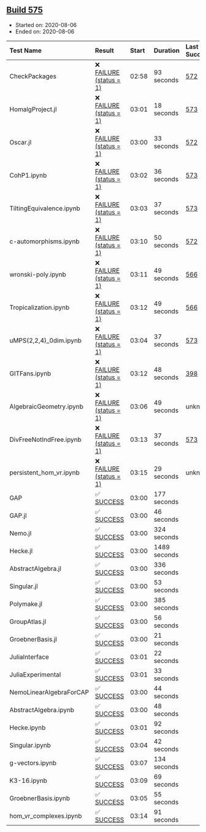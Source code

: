 ## [Build 575](https://oscarci.mathematik.uni-kl.de/job/oscar-stable/575/)

* Started on: 2020-08-06
* Ended on: 2020-08-06

| Test Name    | Result | Start | Duration | Last Success | First Failure |
|:-------------|:-------|:------|:---------|:-------------|:--------------|
| CheckPackages | ❌ [FAILURE (status = 1)](https://oscarci.mathematik.uni-kl.de/job/oscar-stable/575/artifact/logs/build-575/CheckPackages.log) | 02:58 | 93 seconds | [572](https://oscarci.mathematik.uni-kl.de/job/oscar-stable/572/) | [573](https://oscarci.mathematik.uni-kl.de/job/oscar-stable/573/) |
| HomalgProject.jl | ❌ [FAILURE (status = 1)](https://oscarci.mathematik.uni-kl.de/job/oscar-stable/575/artifact/logs/build-575/HomalgProject.jl.log) | 03:01 | 18 seconds | [573](https://oscarci.mathematik.uni-kl.de/job/oscar-stable/573/) | [574](https://oscarci.mathematik.uni-kl.de/job/oscar-stable/574/) |
| Oscar.jl | ❌ [FAILURE (status = 1)](https://oscarci.mathematik.uni-kl.de/job/oscar-stable/575/artifact/logs/build-575/Oscar.jl.log) | 03:00 | 33 seconds | [572](https://oscarci.mathematik.uni-kl.de/job/oscar-stable/572/) | [573](https://oscarci.mathematik.uni-kl.de/job/oscar-stable/573/) |
| CohP1.ipynb | ❌ [FAILURE (status = 1)](https://oscarci.mathematik.uni-kl.de/job/oscar-stable/575/artifact/logs/build-575/CohP1.ipynb.log) | 03:02 | 36 seconds | [573](https://oscarci.mathematik.uni-kl.de/job/oscar-stable/573/) | [574](https://oscarci.mathematik.uni-kl.de/job/oscar-stable/574/) |
| TiltingEquivalence.ipynb | ❌ [FAILURE (status = 1)](https://oscarci.mathematik.uni-kl.de/job/oscar-stable/575/artifact/logs/build-575/TiltingEquivalence.ipynb.log) | 03:03 | 37 seconds | [573](https://oscarci.mathematik.uni-kl.de/job/oscar-stable/573/) | [574](https://oscarci.mathematik.uni-kl.de/job/oscar-stable/574/) |
| c-automorphisms.ipynb | ❌ [FAILURE (status = 1)](https://oscarci.mathematik.uni-kl.de/job/oscar-stable/575/artifact/logs/build-575/c-automorphisms.ipynb.log) | 03:10 | 50 seconds | [572](https://oscarci.mathematik.uni-kl.de/job/oscar-stable/572/) | [573](https://oscarci.mathematik.uni-kl.de/job/oscar-stable/573/) |
| wronski-poly.ipynb | ❌ [FAILURE (status = 1)](https://oscarci.mathematik.uni-kl.de/job/oscar-stable/575/artifact/logs/build-575/wronski-poly.ipynb.log) | 03:11 | 49 seconds | [566](https://oscarci.mathematik.uni-kl.de/job/oscar-stable/566/) | [567](https://oscarci.mathematik.uni-kl.de/job/oscar-stable/567/) |
| Tropicalization.ipynb | ❌ [FAILURE (status = 1)](https://oscarci.mathematik.uni-kl.de/job/oscar-stable/575/artifact/logs/build-575/Tropicalization.ipynb.log) | 03:12 | 49 seconds | [566](https://oscarci.mathematik.uni-kl.de/job/oscar-stable/566/) | [567](https://oscarci.mathematik.uni-kl.de/job/oscar-stable/567/) |
| uMPS(2,2,4)_0dim.ipynb | ❌ [FAILURE (status = 1)](https://oscarci.mathematik.uni-kl.de/job/oscar-stable/575/artifact/logs/build-575/uMPS-2-2-4-_0dim.ipynb.log) | 03:04 | 37 seconds | [573](https://oscarci.mathematik.uni-kl.de/job/oscar-stable/573/) | [574](https://oscarci.mathematik.uni-kl.de/job/oscar-stable/574/) |
| GITFans.ipynb | ❌ [FAILURE (status = 1)](https://oscarci.mathematik.uni-kl.de/job/oscar-stable/575/artifact/logs/build-575/GITFans.ipynb.log) | 03:12 | 48 seconds | [398](https://oscarci.mathematik.uni-kl.de/job/oscar-stable/398/) | [399](https://oscarci.mathematik.uni-kl.de/job/oscar-stable/399/) |
| AlgebraicGeometry.ipynb | ❌ [FAILURE (status = 1)](https://oscarci.mathematik.uni-kl.de/job/oscar-stable/575/artifact/logs/build-575/AlgebraicGeometry.ipynb.log) | 03:06 | 49 seconds | unknown | unknown |
| DivFreeNotIndFree.ipynb | ❌ [FAILURE (status = 1)](https://oscarci.mathematik.uni-kl.de/job/oscar-stable/575/artifact/logs/build-575/DivFreeNotIndFree.ipynb.log) | 03:13 | 37 seconds | [573](https://oscarci.mathematik.uni-kl.de/job/oscar-stable/573/) | [574](https://oscarci.mathematik.uni-kl.de/job/oscar-stable/574/) |
| persistent_hom_vr.ipynb | ❌ [FAILURE (status = 1)](https://oscarci.mathematik.uni-kl.de/job/oscar-stable/575/artifact/logs/build-575/persistent_hom_vr.ipynb.log) | 03:15 | 29 seconds | unknown | unknown |
| GAP | ✅ [SUCCESS](https://oscarci.mathematik.uni-kl.de/job/oscar-stable/575/artifact/logs/build-575/GAP.log) | 03:00 | 177 seconds |  |  |
| GAP.jl | ✅ [SUCCESS](https://oscarci.mathematik.uni-kl.de/job/oscar-stable/575/artifact/logs/build-575/GAP.jl.log) | 03:00 | 46 seconds |  |  |
| Nemo.jl | ✅ [SUCCESS](https://oscarci.mathematik.uni-kl.de/job/oscar-stable/575/artifact/logs/build-575/Nemo.jl.log) | 03:00 | 324 seconds |  |  |
| Hecke.jl | ✅ [SUCCESS](https://oscarci.mathematik.uni-kl.de/job/oscar-stable/575/artifact/logs/build-575/Hecke.jl.log) | 03:00 | 1489 seconds |  |  |
| AbstractAlgebra.jl | ✅ [SUCCESS](https://oscarci.mathematik.uni-kl.de/job/oscar-stable/575/artifact/logs/build-575/AbstractAlgebra.jl.log) | 03:00 | 336 seconds |  |  |
| Singular.jl | ✅ [SUCCESS](https://oscarci.mathematik.uni-kl.de/job/oscar-stable/575/artifact/logs/build-575/Singular.jl.log) | 03:00 | 53 seconds |  |  |
| Polymake.jl | ✅ [SUCCESS](https://oscarci.mathematik.uni-kl.de/job/oscar-stable/575/artifact/logs/build-575/Polymake.jl.log) | 03:00 | 385 seconds |  |  |
| GroupAtlas.jl | ✅ [SUCCESS](https://oscarci.mathematik.uni-kl.de/job/oscar-stable/575/artifact/logs/build-575/GroupAtlas.jl.log) | 03:00 | 56 seconds |  |  |
| GroebnerBasis.jl | ✅ [SUCCESS](https://oscarci.mathematik.uni-kl.de/job/oscar-stable/575/artifact/logs/build-575/GroebnerBasis.jl.log) | 03:00 | 21 seconds |  |  |
| JuliaInterface | ✅ [SUCCESS](https://oscarci.mathematik.uni-kl.de/job/oscar-stable/575/artifact/logs/build-575/JuliaInterface.log) | 03:01 | 22 seconds |  |  |
| JuliaExperimental | ✅ [SUCCESS](https://oscarci.mathematik.uni-kl.de/job/oscar-stable/575/artifact/logs/build-575/JuliaExperimental.log) | 03:01 | 33 seconds |  |  |
| NemoLinearAlgebraForCAP | ✅ [SUCCESS](https://oscarci.mathematik.uni-kl.de/job/oscar-stable/575/artifact/logs/build-575/NemoLinearAlgebraForCAP.log) | 03:00 | 44 seconds |  |  |
| AbstractAlgebra.ipynb | ✅ [SUCCESS](https://oscarci.mathematik.uni-kl.de/job/oscar-stable/575/artifact/logs/build-575/AbstractAlgebra.ipynb.log) | 03:00 | 48 seconds |  |  |
| Hecke.ipynb | ✅ [SUCCESS](https://oscarci.mathematik.uni-kl.de/job/oscar-stable/575/artifact/logs/build-575/Hecke.ipynb.log) | 03:01 | 92 seconds |  |  |
| Singular.ipynb | ✅ [SUCCESS](https://oscarci.mathematik.uni-kl.de/job/oscar-stable/575/artifact/logs/build-575/Singular.ipynb.log) | 03:04 | 42 seconds |  |  |
| g-vectors.ipynb | ✅ [SUCCESS](https://oscarci.mathematik.uni-kl.de/job/oscar-stable/575/artifact/logs/build-575/g-vectors.ipynb.log) | 03:07 | 134 seconds |  |  |
| K3-16.ipynb | ✅ [SUCCESS](https://oscarci.mathematik.uni-kl.de/job/oscar-stable/575/artifact/logs/build-575/K3-16.ipynb.log) | 03:09 | 69 seconds |  |  |
| GroebnerBasis.ipynb | ✅ [SUCCESS](https://oscarci.mathematik.uni-kl.de/job/oscar-stable/575/artifact/logs/build-575/GroebnerBasis.ipynb.log) | 03:05 | 55 seconds |  |  |
| hom_vr_complexes.ipynb | ✅ [SUCCESS](https://oscarci.mathematik.uni-kl.de/job/oscar-stable/575/artifact/logs/build-575/hom_vr_complexes.ipynb.log) | 03:14 | 91 seconds |  |  |
